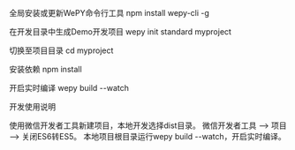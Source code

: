 全局安装或更新WePY命令行工具
npm install wepy-cli -g

在开发目录中生成Demo开发项目
wepy init standard myproject

切换至项目目录
cd myproject

安装依赖
npm  install

开启实时编译
wepy build --watch

开发使用说明

使用微信开发者工具新建项目，本地开发选择dist目录。
微信开发者工具 --> 项目 --> 关闭ES6转ES5。
本地项目根目录运行wepy build --watch，开启实时编译。
